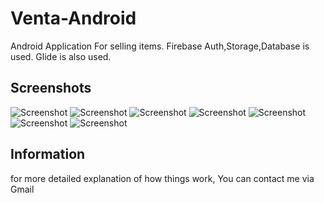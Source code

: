 # Venta-Android
Android Application For selling items.
Firebase Auth,Storage,Database is used.
Glide is also used.

## Screenshots
![Screenshot](Screenshot1.png=250x400)
![Screenshot](Screenshot2.png)
![Screenshot](Screenshot3.png)
![Screenshot](Screenshot4.png)
![Screenshot](Screenshot5.png)
![Screenshot](Screenshot6.png)
![Screenshot](Screenshot7.png)

## Information
for more detailed explanation of how things work, You can contact me via Gmail
